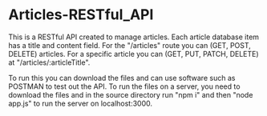 # Articles-RESTful_API

This is a RESTful API created to manage articles. Each article database item has a title and content field. For the "/articles" route you can (GET, POST, DELETE) articles. For a specific article you can (GET, PUT, PATCH, DELETE) at "/articles/:articleTitle".

To run this you can download the files and can use software such as POSTMAN to test out the API. To run the files on a server, you need to download the files and in the source directory run "npm i" and then "node app.js" to run the server on localhost:3000.
